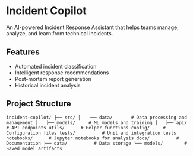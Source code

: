 ﻿# Incident Copilot

An AI-powered Incident Response Assistant that helps teams manage, analyze, and learn from technical incidents.

## Features
- Automated incident classification
- Intelligent response recommendations
- Post-mortem report generation
- Historical incident analysis

## Project Structure
`
incident-copilot/
├── src/
│   ├── data/       # Data processing and management
│   ├── models/     # ML models and training
│   ├── api/        # API endpoints
    utils/      # Helper functions
    config/     # Configuration files
 tests/          # Unit and integration tests
 notebooks/      # Jupyter notebooks for analysis
 docs/          # Documentation
├── data/          # Data storage
└── models/        # Saved model artifacts
`

